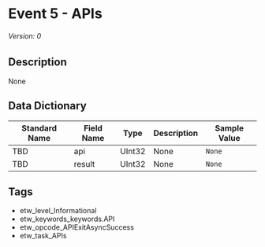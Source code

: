 # Event 5 - APIs
###### Version: 0

## Description
None

## Data Dictionary
|Standard Name|Field Name|Type|Description|Sample Value|
|---|---|---|---|---|
|TBD|api|UInt32|None|`None`|
|TBD|result|UInt32|None|`None`|

## Tags
* etw_level_Informational
* etw_keywords_keywords.API
* etw_opcode_APIExitAsyncSuccess
* etw_task_APIs